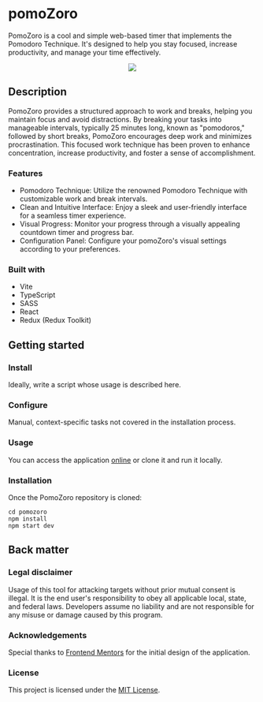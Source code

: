 # pomoZoro

PomoZoro is a cool and simple web-based timer that implements the Pomodoro Technique. It's designed to help you stay focused, increase productivity, and manage your time effectively.

<div align="center">
  <kbd>
    <img src="https://imgur.com/a/JjW5r4d" />
  </kbd>
</div>

## Description

PomoZoro provides a structured approach to work and breaks, helping you maintain focus and avoid distractions. By breaking your tasks into manageable intervals, typically 25 minutes long, known as "pomodoros," followed by short breaks, PomoZoro encourages deep work and minimizes procrastination. This focused work technique has been proven to enhance concentration, increase productivity, and foster a sense of accomplishment.

### Features

- Pomodoro Technique: Utilize the renowned Pomodoro Technique with customizable work and break intervals.
- Clean and Intuitive Interface: Enjoy a sleek and user-friendly interface for a seamless timer experience.
- Visual Progress: Monitor your progress through a visually appealing countdown timer and progress bar.
- Configuration Panel: Configure your pomoZoro's visual settings according to your preferences.

### Built with

- Vite
- TypeScript
- SASS
- React
- Redux (Redux Toolkit)

## Getting started

### Install

Ideally, write a script whose usage is described here.

### Configure

Manual, context-specific tasks not covered in the installation process.

### Usage

You can access the application [online](https://pomozoro.netlify.app/) or clone it and run it locally.

### Installation

Once the PomoZoro repository is cloned:

```
cd pomozoro
npm install
npm start dev
```

## Back matter

### Legal disclaimer

Usage of this tool for attacking targets without prior mutual consent is illegal. It is the end user's responsibility to obey all applicable local, state, and federal laws. Developers assume no liability and are not responsible for any misuse or damage caused by this program.

### Acknowledgements

Special thanks to [Frontend Mentors](https://www.frontendmentor.io/) for the initial design of the application.

### License

This project is licensed under the [MIT License](LICENSE.md).
